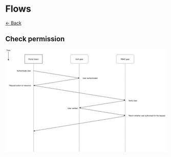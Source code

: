 # Flows

[← Back](/doc/README.md)

## Check permission

![Permission Check](/doc/diagrams/check-permission-flow.svg)
